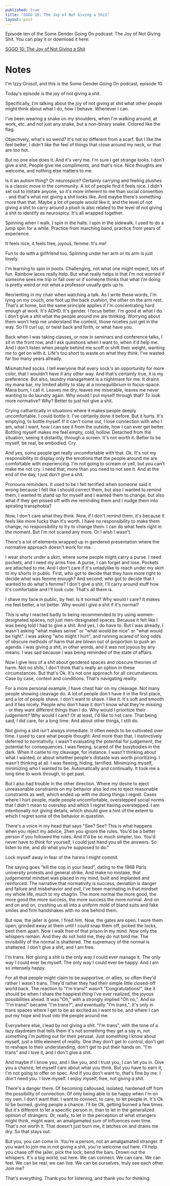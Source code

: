 ```yaml
---
published: true
title: "SGGO 10: The Joy of Not Giving a Shit"
layout: post
---
```


Episode ten of the Some Gender Going On podcast:
The Joy of Not Giving Shit.
You can play it or download it here:

[SGGO 10: The Joy of Not Giving a Shit](/assets/podcast/sggo-10-not-giving.mp3)

# Notes

I'm Izzy Grosof, and this is the Some Gender Going On podcast, episode 10.

Today's episode is the joy of not giving a shit.

Specifically, I'm talking about the joy of not giving at shit what other people might think about what I do, how I behave. Whenever I can.

I've been wearing a snake on my shoulders, when I'm walking around, at work, etc. and not just any snake, but a non-binary snake. Colored like the flag.

Objectively, what's so weird? It's not so different from a scarf. But I like the feel better, I didn't like the feel of things that close around my neck, or that are too hot.

But no one else does it. And it's very me. I'm sure I get strange looks. I don't give a shit. People give me compliments, and that's nice. Nice thoughts are welcome, and nothing else matters to me.

Is it an autism thing? Or neurospice? Certainly carrying and feeling plushes is a classic move in the community. A lot of people find it feels nice. I didn't set out to imitate anyone, so it's more inherent to me than social convention - and that's what not giving a shit looks like. And maybe there's something more than that. Maybe a lot of people would like it, and the level of not giving a shit to carry around a plush is also related to the level of not giving a shit to identify as neurospicy. It's all wrapped together.

Spinning when I walk. I spin in the halls. I spin in the sidewalk. I used to do a jump spin for a while. Practice from marching band, practice from years of experience.

It feels nice, it feels free, joyous, femme. It's me!

Fun to do with a girlfriend too. Spinning under her arm or its arm is just lovely.

I'm learning to spin in boots. Challenging, not what one might expect, lots of fun. Rainbow laces really help. But what really helps is that I'm not worried if someone sees me trip or fall over or if someone thinks that what I'm doing is pretty weird or not what a professor usually gets up to.

Reorienting in my chair when watching a talk. As I write these words, I'm lying on my couch, one foot up the back cushion, the other on the arm rest. That's at home, but the same principle applies if I'm concentrating hard enough at work. It's ADHD. It's gender. I focus better. I'm good at what I do. I don't give a shit what the people around me are thinking. Worrying about them won't help me understand the content, those niceties just get in the way. So I'll curl up, or twist back and forth, or what have you.

Back when I was taking classes, or now in seminars and conference talks, I sit in the front row, and I ask questions when I want to, when it'd help me. And I don't listen when people behind me scoff or shift their weight, wanting me to get on with it. Life's too short to waste on what they think. I've wasted far too many years already.

Mismatched socks. I tell everyone that every sock's an opportunity for more color, that I wouldn't have it any other way. And that's certainly true, it is my preference. But also, laundry management is a nightmare for me. It drains my mana bar, my limited ability to stay at a nonequilibrium in focus-space. Mana burn, I call it. Leaves me dry, leaves me miserable, leaves me never wanting to do laundry again. Why would I put myself through that? To look more normative? Why? Better to just not give a shit.

Crying cathartically in situations where it makes people deeply uncomfortable. I could bottle it. I've certainly done it before. But it hurts. It's emptying, to bottle myself. If it can't come out, I lose connection with who I am, what I want, how I can see it from the outside, how I can ever get better. Bottling myself makes me feel empty, cold, hollow. Detached from the situation, seeing it distantly, through a screen. It's not worth it. Better to be myself, be real, be embodied. Cry.

And yes, some people get really uncomfortable with that. Ok. It's not my responsibility to display only the emotions that the people around me are comfortable with experiencing. I'm not going to scream or yell, but you can't make me not cry. I need that, more than you need to not see it. And at the end of the day, I just don't give a shit.

Pronouns reminders. It used to be I felt terrified when someone said it wrong because I felt like I should correct them, but also I wanted to remind them, I wanted to stand up for myself and I wanted them to change, but also what if they get pissed off with me reminding them and I nudge them into spiraling transphobia?

Now, I don't care what they think. Now, if I don't remind them, it's because it feels like more fucks than it's worth. I have no responsibility to make them change, no responsibility to try to change them. I can do what feels right in the moment. But I'm not scared any more. Or I wish I wasn't.

There's a lot of elements wrapped up in gendered presentation where the normative approach doesn't work for me.

I wear shorts under a skirt, where some people might carry a purse. I need pockets, and I need my arms free. A purse, I can forget and lose. Pockets are attached to me. And I don't care if it's unladylike to reach under my skirt to my shorts in public. First, who got to decide that they have more right to decide what was femme enough? And second, who got to decide that I wanted to do what's femme? I don't give a shit, I'll carry around stuff how it's comfortable and I'll look cute. That's all there is.

I shave my face in public, by feel. Is it normal? Why would I care? It makes me feel better, a lot better. Why would I give a shit if it's normal?

This is why I reacted badly to being recommended to try using women-designated spaces, not just men-designated spaces. Because it felt like I was being told I had to give a shit. And yes, I do have to. But I was already. I wasn't asking "what makes sense" or "what would be nice" or "what would be right". I was asking "who might I hurt", and running scared of long odds of obscure methods of harm that are blown out of proportion to push an agenda. I was giving a shit, in other words, and it was not joyous by any means. I was sad because I was being reminded of the state of affairs.

Now I give less of a shit about gendered spaces and obscure theories of harm. Not no shits, I don't think that's really an option in these circumstances. But that's Ok. It's not one approach for all circumstances. Case by case, context and conditions. That's navigating reality.

For a more personal example, I have chest hair on my cleavage. Not many people showing cleavage do. A lot of people don't have it in the first place, and a lot of people shave. I don't want to shave. I like it. It's soft and smooth and it lies nicely. People who don't have it don't know what they're missing - or they want different things than I do. Why would I prioritize their judgement? Why would I care? Or at least, I'd like to not care. That being said, I did care, for a long time. And about other things, I still do.

Not giving a shit isn't always immediate. It often needs to be cultivated over time. I used to care what people thought. And more than that, I instinctively deferred to normativity. I wasn't evaluating the potential for judgement, the potential for consequences. I was fleeing, scared of the busybodies in the dark. When it came to my cleavage, for instance. I wasn't thinking about what I wanted, or about whether people's distaste was worth prioritizing. I wasn't thinking at all. I was fleeing, hiding, terrified. Minimizing myself, minimizing who I wanted to be. Automatically and continually. It took me a long time to work through, to get past.

But I also had trouble in the other direction. Where my desire to eject unreasonable constraints on my behavior also led me to eject reasonable constraints as well, which ended up with me doing things I regret. Cases where I hurt people, made people uncomfortable, overstepped social norms that I didn't mean to overstep and which I regret having overstepped. I am intentionally not giving details, which should give a hint of the extent to which I regret some of the behavior in question.

There's a voice in my head that says "See? See? This is what happens when you reject my advice, 2hen you ignore the rules. You'd be a better person if you followed the rules. And it'd be so much simpler, too. You'd never have to think for yourself, I could just hand you all the answers. So listen to me, and do what you're supposed to do."

Lock myself away in fear of the harms I might commit.

The saying goes "kill the cop in your head", dating to the 1968 Paris university protests and general strike. And make no mistake, that judgemental mindset was placed in my mind, built and implanted and reinforced. The narrative that normativity is success, deviation is danger and failure and misbehavior and evil, I've been marinating in that mindset my whole life, much to my chagrin. The more normal the more good, the more good the more success, the more success the more normal. And on and on and on, crushing us all into a uniform mold of bland suits and fake smiles and firm handshakes with no one behind them.

But now, the jailer is gone. I fired him. Now, the gates are open. I wore them open, grinded away at them until I could snap them off, picked the locks, bent them apart. Now I walk free of that prison in my mind. Now only the whispers remain. And they do not hold me, they do not bind me. The invisibility of the normal is shattered. The supremacy of the normal is shattered. I don't give a shit, and I am free.

I'm trans. Not giving a shit is the only way I could ever manage it. The only way I could ever be myself. The only way I could ever be happy. And I am so intensely happy.

For all that people might claim to be supportive, or allies, so often they'd rather I wasn't trans. They'd rather they had their simple little closed-off world back. The reaction to "I'm trans!" wasn't "Congratulations!", like it should be when I share the happiest thing I've ever realized, the joyous possibilities ahead. It was "Oh," with a strongly implied "Oh no,". And so "I'm trans!" became "I'm trans?", and eventually "I'm trans,". It's only in trans spaces where I get to be as excited as I want to be, and where I can put my hope and trust into the people around me.

Everywhere else, I lead by not giving a shit. "I'm trans", with the tone of a lazy daydream that tells them it's not something they get a say in, not something I'm putting out for their perusal. Just something I know about myself, just a little element of reality. One they don't get to control, don't get to reshape to their understanding, don't get to put their hands on. "I'm trans" and I love it, and I don't give a shit.

And maybe if I know you, and I like you, and I trust you, I can let you in. Give you a chance, let myself care about what you think. But you have to earn it, I'm not going to offer on spec. And if you don't want to, that's fine by me. I don't need you. I love myself. I enjoy myself, free, not giving a shit.

There's a danger there. Of becoming calloused, isolated, hardened off from the possibility of connection. Of only being able to be happy when I'm on my own. I don't want that. I want to connect, to care, to let people in. It's Ok to be burned, giving people a chance. I'll be Ok, getting burned a few times. But it's different to let a specific person in, than to let in the generalized opinion of strangers. Or, really, to let in the perception of what strangers might think, might want, an amalgamated sum of influences over time. That's not worth it. That doesn't just burn me, it latches on and drains me dry. So that stays out.

But you, you can come in. You're a person, not an amalgamated stranger. If you want to join me in not giving a shit, you're welcome out here. I'll help you chase off the jailer, pick the lock, bend the bars. Drown out the whispers. It's a big world, out here. We can connect. We can care. We can feel. We can be real, we can live. We can be ourselves, truly see each other. Join me?


That's everything. Thank you for listening, and thank you for thinking.
